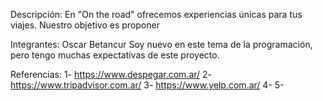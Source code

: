 Descripción:
En "On the road" ofrecemos experiencias únicas para tus viajes. Nuestro objetivo es proponer 

Integrantes:
Oscar Betancur
Soy nuevo en este tema de la programación, pero tengo muchas expectativas de este proyecto.

Referencias:
1- https://www.despegar.com.ar/
2- https://www.tripadvisor.com.ar/
3- https://www.yelp.com.ar/
4- 
5-

















